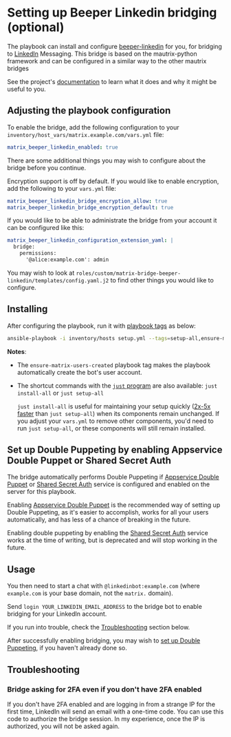 # Setting up Beeper Linkedin bridging (optional)

The playbook can install and configure [beeper-linkedin](https://github.com/beeper/linkedin) for you, for bridging to [LinkedIn](https://www.linkedin.com/) Messaging. This bridge is based on the mautrix-python framework and can be configured in a similar way to the other mautrix bridges

See the project's [documentation](https://github.com/beeper/linkedin/blob/master/README.md) to learn what it does and why it might be useful to you.

## Adjusting the playbook configuration

To enable the bridge, add the following configuration to your `inventory/host_vars/matrix.example.com/vars.yml` file:

```yaml
matrix_beeper_linkedin_enabled: true
```

There are some additional things you may wish to configure about the bridge before you continue.

Encryption support is off by default. If you would like to enable encryption, add the following to your `vars.yml` file:

```yaml
matrix_beeper_linkedin_bridge_encryption_allow: true
matrix_beeper_linkedin_bridge_encryption_default: true
```

If you would like to be able to administrate the bridge from your account it can be configured like this:

```yaml
matrix_beeper_linkedin_configuration_extension_yaml: |
  bridge:
    permissions:
      '@alice:example.com': admin
```

You may wish to look at `roles/custom/matrix-bridge-beeper-linkedin/templates/config.yaml.j2` to find other things you would like to configure.

## Installing

After configuring the playbook, run it with [playbook tags](playbook-tags.md) as below:

<!-- NOTE: let this conservative command run (instead of install-all) to make it clear that failure of the command means something is clearly broken. -->
```sh
ansible-playbook -i inventory/hosts setup.yml --tags=setup-all,ensure-matrix-users-created,start
```

**Notes**:

- The `ensure-matrix-users-created` playbook tag makes the playbook automatically create the bot's user account.

- The shortcut commands with the [`just` program](just.md) are also available: `just install-all` or `just setup-all`

  `just install-all` is useful for maintaining your setup quickly ([2x-5x faster](../CHANGELOG.md#2x-5x-performance-improvements-in-playbook-runtime) than `just setup-all`) when its components remain unchanged. If you adjust your `vars.yml` to remove other components, you'd need to run `just setup-all`, or these components will still remain installed.

## Set up Double Puppeting by enabling Appservice Double Puppet or Shared Secret Auth

The bridge automatically performs Double Puppeting if [Appservice Double Puppet](configuring-playbook-appservice-double-puppet.md) or [Shared Secret Auth](configuring-playbook-shared-secret-auth.md) service is configured and enabled on the server for this playbook.

Enabling [Appservice Double Puppet](configuring-playbook-appservice-double-puppet.md) is the recommended way of setting up Double Puppeting, as it's easier to accomplish, works for all your users automatically, and has less of a chance of breaking in the future.

Enabling double puppeting by enabling the [Shared Secret Auth](configuring-playbook-shared-secret-auth.md) service works at the time of writing, but is deprecated and will stop working in the future.

## Usage

You then need to start a chat with `@linkedinbot:example.com` (where `example.com` is your base domain, not the `matrix.` domain).

Send `login YOUR_LINKEDIN_EMAIL_ADDRESS` to the bridge bot to enable bridging for your LinkedIn account.

If you run into trouble, check the [Troubleshooting](#troubleshooting) section below.

After successfully enabling bridging, you may wish to [set up Double Puppeting](#set-up-double-puppeting-by-enabling-appservice-double-puppet-or-shared-secret-auth), if you haven't already done so.

## Troubleshooting

### Bridge asking for 2FA even if you don't have 2FA enabled

If you don't have 2FA enabled and are logging in from a strange IP for the first time, LinkedIn will send an email with a one-time code. You can use this code to authorize the bridge session. In my experience, once the IP is authorized, you will not be asked again.
